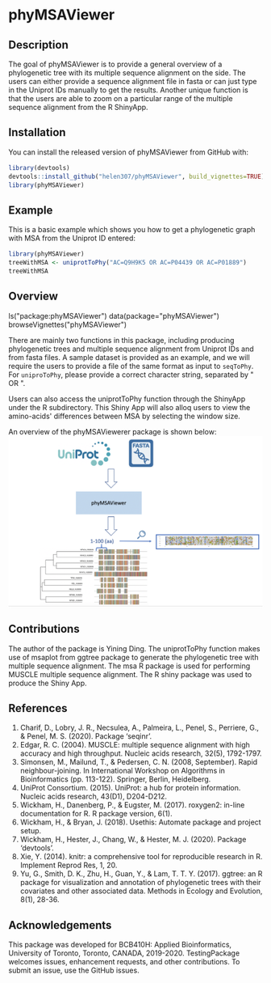 # phyMSAViewer 

<!-- badges: start -->
<!-- badges: end -->

## Description
The goal of phyMSAViewer is to provide a general overview of a phylogenetic tree with its multiple sequence alignment on the side. The users can either provide a sequence alignment file in fasta or can just type in the Uniprot IDs manually to get the results. Another unique function is that the users are able to zoom on a particular range of the multiple sequence alignment from the R ShinyApp.

## Installation

You can install the released version of phyMSAViewer from GitHub with:

``` r
library(devtools)
devtools::install_github("helen307/phyMSAViewer", build_vignettes=TRUE)
library(phyMSAViewer)
```

## Example

This is a basic example which shows you how to get a phylogenetic graph with MSA from the Uniprot ID entered:

``` r
library(phyMSAViewer)
treeWithMSA <- uniprotToPhy("AC=Q9H9K5 OR AC=P04439 OR AC=P01889")
treeWithMSA
```

## Overview
ls("package:phyMSAViewer")
data(package="phyMSAViewer")
browseVignettes("phyMSAViewer")

There are mainly two functions in this package, including producing phylogenetic trees and multiple sequence alignment from Uniprot IDs and from fasta files. A sample dataset is provided as an example, and we will require the users to provide a file of the same format as input to `seqToPhy`. For `uniproToPhy`, please provide a correct character string, separated by " OR ".

Users can also access the uniprotToPhy function through the ShinyApp under the R subdirectory. This Shiny App will also alloq users to view the amino-acids' differences between MSA by selecting the window size.

An overview of the phyMSAViewerer package is shown below:
![Overview of phyMSAViewer](man/figures/overview.png)

## Contributions
The author of the package is Yining Ding. The uniprotToPhy function makes use of msaplot from ggtree package to generate the phylogenetic tree with multiple sequence alignment. The msa R package is used for performing MUSCLE multiple sequence alignment. The R shiny package was used to produce the Shiny App.


## References
1. Charif, D., Lobry, J. R., Necsulea, A., Palmeira, L., Penel, S., Perriere, G., & Penel, M. S. (2020). Package ‘seqinr’.
2. Edgar, R. C. (2004). MUSCLE: multiple sequence alignment with high accuracy and high throughput. Nucleic acids research, 32(5), 1792-1797.
3. Simonsen, M., Mailund, T., & Pedersen, C. N. (2008, September). Rapid neighbour-joining. In International Workshop on Algorithms in Bioinformatics (pp. 113-122). Springer, Berlin, Heidelberg.
4. UniProt Consortium. (2015). UniProt: a hub for protein information. Nucleic acids research, 43(D1), D204-D212.
5. Wickham, H., Danenberg, P., & Eugster, M. (2017). roxygen2: in-line documentation for R. R package version, 6(1).
6. Wickham, H., & Bryan, J. (2018). Usethis: Automate package and project setup.
7. Wickham, H., Hester, J., Chang, W., & Hester, M. J. (2020). Package ‘devtools’.
8. Xie, Y. (2014). knitr: a comprehensive tool for reproducible research in R. Implement Reprod Res, 1, 20.
9. Yu, G., Smith, D. K., Zhu, H., Guan, Y., & Lam, T. T. Y. (2017). ggtree: an R package for visualization and annotation of phylogenetic trees with their covariates and other associated data. Methods in Ecology and Evolution, 8(1), 28-36.

## Acknowledgements
This package was developed for BCB410H: Applied Bioinformatics, University of Toronto, Toronto, CANADA, 2019-2020. TestingPackage welcomes issues, enhancement requests, and other contributions. To submit an issue, use the GitHub issues.
